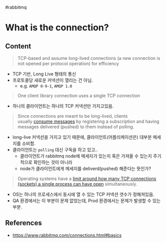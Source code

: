 #rabbitmq
# What is the connection?
## Content

> TCP-based and assume long-lived connections (a new connection is not opened per protocol operation) for efficiency

- TCP 기반, Long Live 형태의 통신
- 프로토콜당 새로운 커넥션이 열리는 건 아님.
	- e.g. `AMQP 0-9-1`, `AMQP 1.0`


> One client library connection uses a single TCP connection

- 하나의 클라이언트는 하나의 TCP 커넥션만 가지고있음.

> Since connections are meant to be long-lived, clients usually [consume messages](https://www.rabbitmq.com/consumers.html) by registering a subscription and having messages delivered (pushed) to them instead of polling.

- long-live 커넥션을 가지고 있기 때문에, 클라이언트(어플리케이션은) 대부분 메세지를 소비함.
- 클라이언트는 `polling` 대신 구독을 하고 있고..
	- 클라이언트가 rabbitmq node에 메세지가 있는지 혹은 가져올 수 있는지 주기적으로 확인하는 것이 아니라 
	- node가 클라이언트에게 메세지를 deliverd(pushed) 해준다는 뜻인가?


> Operating systems have a [limit around how many TCP connections (sockets) a single process can have open](https://www.rabbitmq.com/networking.html#open-file-handle-limit) simultaneously.


- OS는 하나의 프로세스에서 동시에 열 수 있는 TCP 커넥션 갯수가 정해져있음.
- QA 환경에서는 이 부분이 문제 없었는데, Prod 환경에서는 문제가 발생할 수 있는 부분.


## References
- https://www.rabbitmq.com/connections.html#basics
